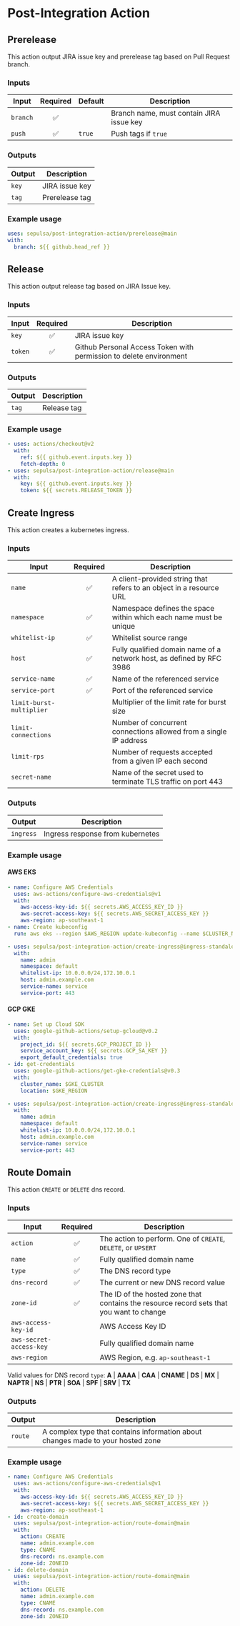 # Post-Integration Action

## Prerelease

This action output JIRA issue key and prerelease tag based on Pull Request branch.

### Inputs
|Input|Required|Default|Description|
|---|:---:|---|---|
|`branch`|✅| |Branch name, must contain JIRA issue key|
|`push`|✅|`true`|Push tags if `true`|

### Outputs
|Output|Description|
|------|---|
|`key`|JIRA issue key|
|`tag`|Prerelease tag|

### Example usage

```yaml
uses: sepulsa/post-integration-action/prerelease@main
with:
  branch: ${{ github.head_ref }}
```

## Release

This action output release tag based on JIRA Issue key.

### Inputs
|Input|Required|Description|
|---|:---:|---|
|`key`|✅|JIRA issue key|
|`token`|✅|Github Personal Access Token with permission to delete environment|

### Outputs
|Output|Description|
|------|---|
|`tag`|Release tag|

### Example usage

```yaml
- uses: actions/checkout@v2
  with:
    ref: ${{ github.event.inputs.key }}
    fetch-depth: 0
- uses: sepulsa/post-integration-action/release@main
  with:
    key: ${{ github.event.inputs.key }}
    token: ${{ secrets.RELEASE_TOKEN }}
```

## Create Ingress
This action creates a kubernetes ingress.

### Inputs
|Input|Required|Description|
|---|:---:|---|
|`name`|✅|A client-provided string that refers to an object in a resource URL|
|`namespace`|✅|Namespace defines the space within which each name must be unique|
|`whitelist-ip`|✅|Whitelist source range|
|`host`|✅|Fully qualified domain name of a network host, as defined by RFC 3986|
|`service-name`|✅|Name of the referenced service|
|`service-port`|✅|Port of the referenced service|
|`limit-burst-multiplier`| |Multiplier of the limit rate for burst size|
|`limit-connections`| |Number of concurrent connections allowed from a single IP address|
|`limit-rps`| |Number of requests accepted from a given IP each second|
|`secret-name`| |Name of the secret used to terminate TLS traffic on port 443|

### Outputs
|Output|Description|
|------|---|
|`ingress`|Ingress response from kubernetes|

### Example usage

#### AWS EKS

```yaml
- name: Configure AWS Credentials
  uses: aws-actions/configure-aws-credentials@v1
  with:
    aws-access-key-id: ${{ secrets.AWS_ACCESS_KEY_ID }}
    aws-secret-access-key: ${{ secrets.AWS_SECRET_ACCESS_KEY }}
    aws-region: ap-southeast-1
- name: Create kubeconfig
  run: aws eks --region $AWS_REGION update-kubeconfig --name $CLUSTER_NAME

- uses: sepulsa/post-integration-action/create-ingress@ingress-standalone
  with:
    name: admin
    namespace: default
    whitelist-ip: 10.0.0.0/24,172.10.0.1
    host: admin.example.com
    service-name: service
    service-port: 443
```

#### GCP GKE
```yaml
- name: Set up Cloud SDK
  uses: google-github-actions/setup-gcloud@v0.2
  with:
    project_id: ${{ secrets.GCP_PROJECT_ID }}
    service_account_key: ${{ secrets.GCP_SA_KEY }}
    export_default_credentials: true
- id: get-credentials
  uses: google-github-actions/get-gke-credentials@v0.3
  with:
    cluster_name: $GKE_CLUSTER
    location: $GKE_REGION

- uses: sepulsa/post-integration-action/create-ingress@ingress-standalone
  with:
    name: admin
    namespace: default
    whitelist-ip: 10.0.0.0/24,172.10.0.1
    host: admin.example.com
    service-name: service
    service-port: 443
```

## Route Domain

This action `CREATE` or `DELETE` dns record.

### Inputs
|Input|Required|Description|
|---|:---:|---|
|`action`|✅|The action to perform. One of `CREATE`, `DELETE`, or `UPSERT`|
|`name`|✅|Fully  qualified  domain  name|
|`type`|✅|The DNS record type|
|`dns-record`|✅|The current or new DNS  record  value|
|`zone-id`|✅|The ID of the hosted zone that contains the resource record sets that you want to change|
|`aws-access-key-id`| |AWS Access Key ID|
|`aws-secret-access-key`| |Fully  qualified  domain  name|
|`aws-region`| |AWS Region, e.g. `ap-southeast-1`|

Valid  values for DNS record `type`: **A** | **AAAA** | **CAA** | **CNAME** | **DS** | **MX** | **NAPTR** | **NS** | **PTR** | **SOA** | **SPF** | **SRV** | **TX**

### Outputs
|Output|Description|
|------|---|
|`route`|A complex type that contains information about changes made to your hosted zone|

### Example usage

```yaml
- name: Configure AWS Credentials
  uses: aws-actions/configure-aws-credentials@v1
  with:
    aws-access-key-id: ${{ secrets.AWS_ACCESS_KEY_ID }}
    aws-secret-access-key: ${{ secrets.AWS_SECRET_ACCESS_KEY }}
    aws-region: ap-southeast-1
- id: create-domain
  uses: sepulsa/post-integration-action/route-domain@main
  with:
    action: CREATE
    name: admin.example.com
    type: CNAME
    dns-record: ns.example.com
    zone-id: ZONEID
- id: delete-domain
  uses: sepulsa/post-integration-action/route-domain@main
  with:
    action: DELETE
    name: admin.example.com
    type: CNAME
    dns-record: ns.example.com
    zone-id: ZONEID
```
